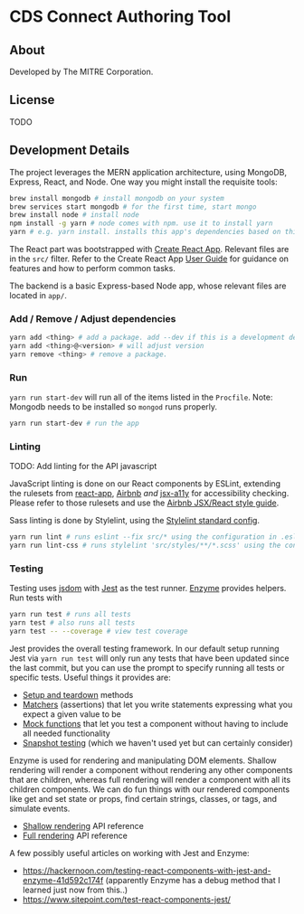# CDS Connect Authoring Tool

## About
Developed by The MITRE Corporation.

## License
TODO

## Development Details

The project leverages the MERN application architecture, using MongoDB, Express, React, and Node. One way you might install the requisite tools:

```bash
brew install mongodb # install mongodb on your system
brew services start mongodb # for the first time, start mongo
brew install node # install node
npm install -g yarn # node comes with npm. use it to install yarn
yarn # e.g. yarn install. installs this app's dependencies based on this project's yarn.lock / package.json
```

The React part was bootstrapped with [Create React App](https://github.com/facebookincubator/create-react-app). Relevant files are in the `src/` filter. Refer to the Create React App [User Guide](https://github.com/facebookincubator/create-react-app/blob/master/packages/react-scripts/template/README.md) for guidance on features and how to perform common tasks.

The backend is a basic Express-based Node app, whose relevant files are located in `app/`.

### Add / Remove / Adjust dependencies
```bash
yarn add <thing> # add a package. add --dev if this is a development dependency.
yarn add <thing>@<version> # will adjust version
yarn remove <thing> # remove a package.
```

### Run

`yarn run start-dev` will run all of the items listed in the `Procfile`. Note: Mongodb needs to be installed so `mongod` runs properly.

```bash
yarn run start-dev # run the app
```

### Linting
TODO: Add linting for the API javascript

JavaScript linting is done on our React components by ESLint, extending the rulesets from [react-app](https://github.com/facebookincubator/create-react-app/tree/master/packages/eslint-config-react-app), [Airbnb](https://github.com/airbnb/javascript) _and_ [jsx-a11y](https://github.com/evcohen/eslint-plugin-jsx-a11y) for accessibility checking. Please refer to those rulesets and use the [Airbnb JSX/React style guide](https://github.com/airbnb/javascript/tree/master/react).

Sass linting is done by Stylelint, using the [Stylelint standard config](https://github.com/stylelint/stylelint-config-standard).

```bash
yarn run lint # runs eslint --fix src/* using the configuration in .eslintrc. The --fix flag will autocorrect minor errors
yarn run lint-css # runs stylelint 'src/styles/**/*.scss' using the configuration in .stylelintrc
```

### Testing
Testing uses [jsdom](https://github.com/tmpvar/jsdom) with [Jest](https://facebook.github.io/jest/) as the test runner. [Enzyme](http://airbnb.io/enzyme/docs/api/index.html) provides helpers. Run tests with

```bash
yarn run test # runs all tests
yarn test # also runs all tests
yarn test -- --coverage # view test coverage
```

Jest provides the overall testing framework. In our default setup running Jest via `yarn run test` will only run any tests that have been updated since the last commit, but you can use the prompt to specify running all tests or specific tests. Useful things it provides are:
* [Setup and teardown](https://facebook.github.io/jest/docs/setup-teardown.html#content) methods
* [Matchers](https://facebook.github.io/jest/docs/expect.html) (assertions) that let you write statements expressing what you expect a given value to be
* [Mock functions](https://facebook.github.io/jest/docs/mock-function-api.html#content) that let you test a component without having to include all needed functionality
* [Snapshot testing](https://facebook.github.io/jest/docs/snapshot-testing.html) (which we haven't used yet but can certainly consider)

Enzyme is used for rendering and manipulating DOM elements. Shallow rendering will render a component without rendering any other components that are children, whereas full rendering will render a component with all its children components. We can do fun things with our rendered components like get and set state or props, find certain strings, classes, or tags, and simulate events.
* [Shallow rendering](http://airbnb.io/enzyme/docs/api/shallow.html) API reference
* [Full rendering](http://airbnb.io/enzyme/docs/api/mount.html) API reference

A few possibly useful articles on working with Jest and Enzyme:
* https://hackernoon.com/testing-react-components-with-jest-and-enzyme-41d592c174f (apparently Enzyme has a debug method that I learned just now from this..)
* https://www.sitepoint.com/test-react-components-jest/
